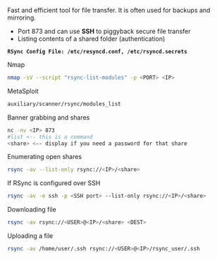 Fast and efficient tool for file transfer. It is often used for backups and mirroring.

- Port 873 and can use **SSH** to piggyback secure file transfer
- Listing contents of a shared folder (authentication)

**`RSync Config File: /etc/resyncd.conf, /etc/rsyncd.secrets`**

Nmap

```bash
nmap -sV --script "rsync-list-modules" -p <PORT> <IP>
```

MetaSploit

```bash
auxiliary/scanner/rsync/modules_list
```

Banner grabbing and shares

```bash
nc -nv <IP> 873
#list <-- this is a command
<share> <-- display if you need a password for that share
```

Enumerating open shares

```bash
rsync -av --list-only rsync://<IP>/<share>
```

If RSync is configured over SSH

```bash
rsync -av -e ssh -p <SSH port> --list-only rsync://<IP>/<share>
```

Downloading file

```bash
rsync -av rsync://<USER>@<IP>/<share> <DEST>
```

Uploading a file

```bash
rsync -av /home/user/.ssh rsync://<USER>@<IP>/rsync_user/.ssh
```